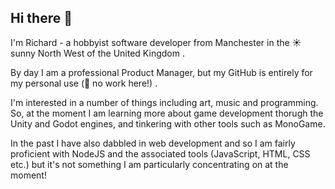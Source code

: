 ## Hi there 👋

I'm Richard - a hobbyist software developer from Manchester in the ☀️ sunny North West of the United Kingdom .

By day I am a professional Product Manager, but my GitHub is entirely for my personal use (🏢 no work here!) .

I'm interested in a number of things including art, music and programming. So, at the moment I am learning more about game development thorugh the Unity and Godot engines, and tinkering with other tools such as MonoGame.

In the past I have also dabbled in web development and so I am fairly proficient with NodeJS and the associated tools (JavaScript, HTML, CSS etc.) but it's not something I am particularly concentrating on at the moment!
<!--

<div style="display: flex">
<img src="https://github.com/richardpjames/Demon-Slayer/raw/master/README/screenshot.png" style="width: 40%">
</div>

<!--
**richardpjames/richardpjames** is a ✨ _special_ ✨ repository because its `README.md` (this file) appears on your GitHub profile.

Here are some ideas to get you started:

- 🔭 I’m currently working on ...
- 🌱 I’m currently learning ...
- 👯 I’m looking to collaborate on ...
- 🤔 I’m looking for help with ...
- 💬 Ask me about ...
- 📫 How to reach me: ...
- 😄 Pronouns: ...
- ⚡ Fun fact: ...
-->
